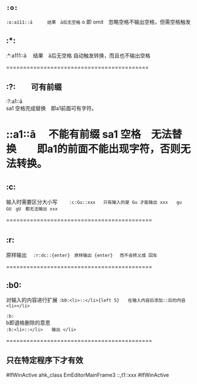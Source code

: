 ## ` :o:   ` 
` :o:a111::ā    　结果　ā后无空格 `
o 即 omit　忽略空格不输出空格，但需空格触发 

## :*:     
 :*:a111::ā     　结果　ā后无空格
自动触发转换，而且也不输出空格　

==========================================
##  :?:　　可有前缀
:?:a1::ā       
sa1 空格完成替换　即a1前面可有字符。　  


::a1::ā  　不能有前缀
sa1 空格　无法替换　　即a1的前面不能出现字符，否则无法转换。
===========================================

## :c:　
输入时需要区分大小写　　 
 `:c:Gu::xxx   只有输入的是 Gu 才能输出 xxx　　gu　GU　gU　都无法输出 xxx`

===========================================

## :r:　
原样输出　
`:r:dc::{enter}　原样输出 {enter} 　而不会转义成 回车`

===========================================

## :b0:              
对输入的内容进行扩展
`:b0:<li>::</li>{left 5}　　在输入内容后添加::后的内容　<li></li>`

` :b:   `    
b即退格删除的意思       
`:b:<li>::</li>　　输出 </li>　`

=========================================== 


## 只在特定程序下才有效
#IfWinActive ahk_class EmEditorMainFrame3
::,t1::xxx
#IfWinActive

